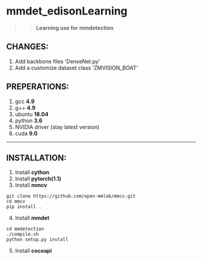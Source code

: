 # mmdet_edisonLearning
>> **Learning use for mmdetection**
## CHANGES:
1. Add backbone files 'DenseNet.py'
2. Add a customize dataset class 'ZMVISION_BOAT' 

## PREPERATIONS:
1. gcc **4.9**
2. g++ **4.9**
3. ubuntu **18.04**
4. python **3.6**
5. NVIDIA driver (stay latest version)
6. cuda **9.0**

------------------------------------------------------------
## INSTALLATION:
1. Install **cython**
2. Install **pytorch(1.1)**
3. Install **mmcv**
```
git clone https://github.com/open-mmlab/mmcv.git
cd mmcv
pip install .
```
4. Install **mmdet**
```
cd mmdetection
./compile.sh
python setup.py install
```
5. Install **cocoapi**
